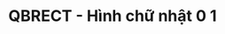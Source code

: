 ---
layout: post
title:  "QBRECT - Hình chữ nhật 0 1"
categories: [stack, dp, greedy]
code: QBRECT
src: QBRECT.cpp
---